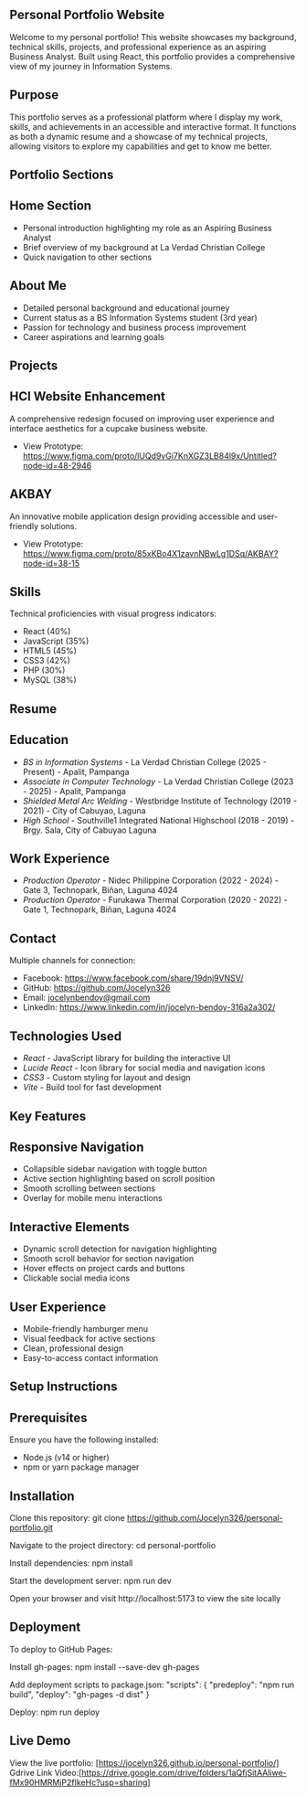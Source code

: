 ## Personal Portfolio Website

Welcome to my personal portfolio! This website showcases my background, technical skills, projects, and professional experience as an aspiring Business Analyst. Built using React, this portfolio provides a comprehensive view of my journey in Information Systems.

## Purpose

This portfolio serves as a professional platform where I display my work, skills, and achievements in an accessible and interactive format. It functions as both a dynamic resume and a showcase of my technical projects, allowing visitors to explore my capabilities and get to know me better.

## Portfolio Sections

## Home Section
- Personal introduction highlighting my role as an Aspiring Business Analyst
- Brief overview of my background at La Verdad Christian College
- Quick navigation to other sections

## About Me
- Detailed personal background and educational journey
- Current status as a BS Information Systems student (3rd year)
- Passion for technology and business process improvement
- Career aspirations and learning goals

## Projects

## HCI Website Enhancement
A comprehensive redesign focused on improving user experience and interface aesthetics for a cupcake business website.
- View Prototype: https://www.figma.com/proto/lUQd9vGi7KnXGZ3LB84l9x/Untitled?node-id=48-2946

## AKBAY
An innovative mobile application design providing accessible and user-friendly solutions.
- View Prototype: https://www.figma.com/proto/85xKBo4X1zavnNBwLg1DSq/AKBAY?node-id=38-15

## Skills

Technical proficiencies with visual progress indicators:
- React (40%)
- JavaScript (35%)
- HTML5 (45%)
- CSS3 (42%)
- PHP (30%)
- MySQL (38%)

## Resume

## Education
- *BS in Information Systems* - La Verdad Christian College (2025 - Present) - Apalit, Pampanga
- *Associate in Computer Technology* - La Verdad Christian College (2023 - 2025) - Apalit, Pampanga
- *Shielded Metal Arc Welding* - Westbridge Institute of Technology (2019 - 2021) - City of Cabuyao, Laguna
- *High School* - Southville1 Integrated National Highschool (2018 - 2019) - Brgy. Sala, City of Cabuyao Laguna

## Work Experience
- *Production Operator* - Nidec Philippine Corporation (2022 - 2024) - Gate 3, Technopark, Biñan, Laguna 4024
- *Production Operator* - Furukawa Thermal Corporation (2020 - 2022) - Gate 1, Technopark, Biñan, Laguna 4024

## Contact

Multiple channels for connection:
- Facebook: https://www.facebook.com/share/19dnj9VNSV/
- GitHub: https://github.com/Jocelyn326
- Email: jocelynbendoy@gmail.com
- LinkedIn: https://www.linkedin.com/in/jocelyn-bendoy-316a2a302/

## Technologies Used

- *React* - JavaScript library for building the interactive UI
- *Lucide React* - Icon library for social media and navigation icons
- *CSS3* - Custom styling for layout and design
- *Vite* - Build tool for fast development

## Key Features

## Responsive Navigation
- Collapsible sidebar navigation with toggle button
- Active section highlighting based on scroll position
- Smooth scrolling between sections
- Overlay for mobile menu interactions

## Interactive Elements
- Dynamic scroll detection for navigation highlighting
- Smooth scroll behavior for section navigation
- Hover effects on project cards and buttons
- Clickable social media icons

## User Experience
- Mobile-friendly hamburger menu
- Visual feedback for active sections
- Clean, professional design
- Easy-to-access contact information

## Setup Instructions

## Prerequisites
Ensure you have the following installed:
- Node.js (v14 or higher)
- npm or yarn package manager

## Installation

Clone this repository:
git clone https://github.com/Jocelyn326/personal-portfolio.git

Navigate to the project directory:
cd personal-portfolio

Install dependencies:
npm install

Start the development server:
npm run dev

Open your browser and visit http://localhost:5173 to view the site locally

## Deployment

To deploy to GitHub Pages:

Install gh-pages:
npm install --save-dev gh-pages

Add deployment scripts to package.json:
"scripts": {
  "predeploy": "npm run build",
  "deploy": "gh-pages -d dist"
}

Deploy:
npm run deploy

## Live Demo

View the live portfolio: [https://jocelyn326.github.io/personal-portfolio/]
Gdrive Link Video:[https://drive.google.com/drive/folders/1aQfjSitAAliwe-fMx90HMRMjP2fIkeHc?usp=sharing]